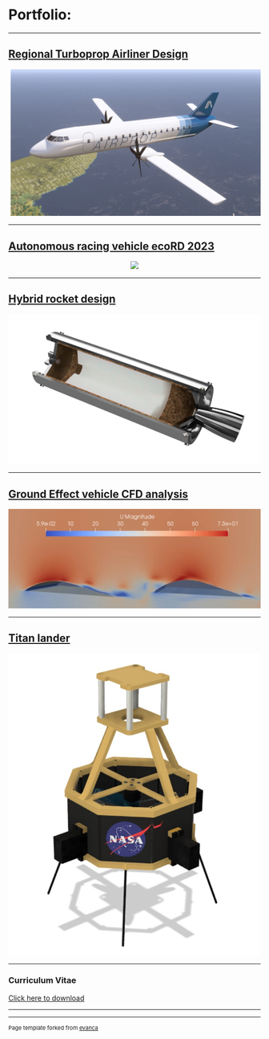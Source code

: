 # Portfolio:

---

## [Regional Turboprop Airliner Design](/projectsPlane)
<div style="text-align:center">
<img src="images/AP150_full.png?raw=true"/>
</div>

---

## [Autonomous racing vehicle ecoRD 2023](/ecoRD2023)
<div style="text-align:center">
<img src="images/car_smoke.jpg?raw=true"/>
</div>

---

## [Hybrid rocket design](/hybrid_engine)
<div style="text-align:center">
<img src="images/hybrid_see_through.png"/>
</div>

---
## [Ground Effect vehicle CFD analysis](/CFD_project)
<div style="text-align:center">
<img  src="images/cfd_thumbnail.png"/>
</div>

---
## [Titan lander](/titan_lander_page)
<div style="text-align:center">
<img src="images/render_lander.jpg?raw=true"/>
</div>

---

### Curriculum Vitae

[Click here to download](/pdf/CV_webpage.pdf)

---
---
<p style="font-size:11px">Page template forked from <a href="https://github.com/evanca/quick-portfolio">evanca</a></p>
<!-- Remove above link if you don't want to attibute -->
